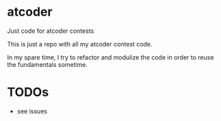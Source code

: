 # atcoder
Just code for atcoder contests

This is just a repo with all my atcoder contest code.

In my spare time, I try to refactor and modulize the code in order to reuse the fundamentals sometime.

# TODOs

- see issues
